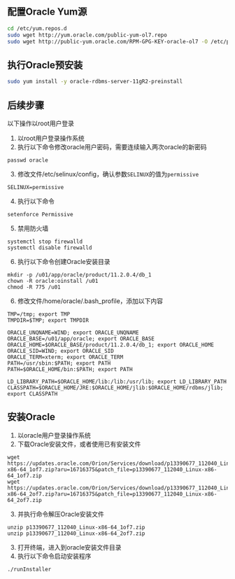 ## 配置Oracle Yum源
```sh
cd /etc/yum.repos.d
sudo wget http://yum.oracle.com/public-yum-ol7.repo
sudo wget http://public-yum.oracle.com/RPM-GPG-KEY-oracle-ol7 -O /etc/pki/rpm-gpg/RPM-GPG-KEY-oracle
```
## 执行Oracle预安装
```sh
sudo yum install -y oracle-rdbms-server-11gR2-preinstall
```
## 后续步骤
以下操作以root用户登录
1. 以root用户登录操作系统
2. 执行以下命令修改oracle用户密码，需要连续输入两次oracle的新密码
```
passwd oracle
```
3. 修改文件/etc/selinux/config，确认参数`SELINUX`的值为`permissive`
```
SELINUX=permissive
```
4. 执行以下命令
```
setenforce Permissive
```
5. 禁用防火墙
```
systemctl stop firewalld
systemctl disable firewalld
```
6. 执行以下命令创建Oracle安装目录
```
mkdir -p /u01/app/oracle/product/11.2.0.4/db_1
chown -R oracle:oinstall /u01
chmod -R 775 /u01
```
6. 修改文件/home/oracle/.bash_profile，添加以下内容
```
TMP=/tmp; export TMP
TMPDIR=$TMP; export TMPDIR

ORACLE_UNQNAME=WIND; export ORACLE_UNQNAME
ORACLE_BASE=/u01/app/oracle; export ORACLE_BASE
ORACLE_HOME=$ORACLE_BASE/product/11.2.0.4/db_1; export ORACLE_HOME
ORACLE_SID=WIND; export ORACLE_SID
ORACLE_TERM=xterm; export ORACLE_TERM
PATH=/usr/sbin:$PATH; export PATH
PATH=$ORACLE_HOME/bin:$PATH; export PATH

LD_LIBRARY_PATH=$ORACLE_HOME/lib:/lib:/usr/lib; export LD_LIBRARY_PATH
CLASSPATH=$ORACLE_HOME/JRE:$ORACLE_HOME/jlib:$ORACLE_HOME/rdbms/jlib; export CLASSPATH
```
## 安装Oracle
1. 以oracle用户登录操作系统
2. 下载Oracle安装文件，或者使用已有安装文件
```
wget https://updates.oracle.com/Orion/Services/download/p13390677_112040_Linux-x86-64_1of7.zip?aru=16716375&patch_file=p13390677_112040_Linux-x86-64_1of7.zip
wget https://updates.oracle.com/Orion/Services/download/p13390677_112040_Linux-x86-64_2of7.zip?aru=16716375&patch_file=p13390677_112040_Linux-x86-64_2of7.zip
```
3. 并执行命令解压Oracle安装文件
```
unzip p13390677_112040_Linux-x86-64_1of7.zip
unzip p13390677_112040_Linux-x86-64_2of7.zip
```
3. 打开终端，进入到oracle安装文件目录
4. 执行以下命令启动安装程序
```
./runInstaller
```
